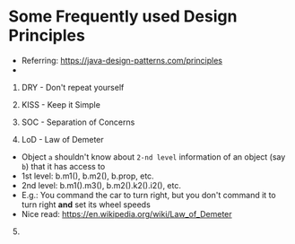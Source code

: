 # Some Frequently used Design Principles
- Referring: https://java-design-patterns.com/principles
- 
1. DRY - Don't repeat yourself

2. KISS - Keep it Simple

3. SOC - Separation of Concerns

4. LoD - Law of Demeter
- Object `a` shouldn't know about `2-nd level` information of an object (say `b`) that it has access to
- 1st level: b.m1(), b.m2(), b.prop, etc.
- 2nd level: b.m1().m3(), b.m2().k2().i2(), etc.
- E.g.: You command the car to turn right, but you don't command it to turn right **and** set its wheel speeds
- Nice read: https://en.wikipedia.org/wiki/Law_of_Demeter

5. 
